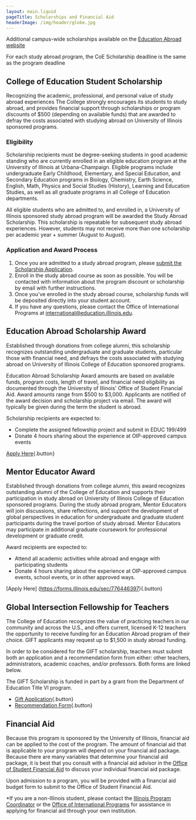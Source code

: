 ```yaml
---
layout: main.liquid
pageTitle: Scholarships and Financial Aid
headerImage: /img/header/globe.jpg
---
```

Additional campus-wide scholarships available on the [Education Abroad website](https://www.studyabroad.illinois.edu/outgoing-students/costs-scholarships/scholarships/index.html)

For each study abroad program, the CoE Scholarship deadline is the same as the program deadline

## College of Education Student Scholarship

Recognizing the academic, professional, and personal value of study abroad experiences
The College strongly encourages its students to study abroad, and provides financial support through scholarships or program discounts of $500 (depending on available funds) that are awarded to defray the costs associated with studying abroad on University of Illinois sponsored programs.

### Eligibility
Scholarship recipients must be degree-seeking students in good academic standing who are currently enrolled in an eligible education program at the University of Illinois at Urbana-Champaign. Eligible programs include undergraduate Early Childhood, Elementary, and Special Education, and Secondary Education programs in Biology, Chemistry, Earth Science, English, Math, Physics and Social Studies (History), Learning and Education Studies, as well as all graduate programs in all College of Education departments.

All eligible students who are admitted to, and enrolled in, a University of Illinois sponsored study abroad program will be awarded the Study Abroad Scholarship. This scholarship is repeatable for subsequent study abroad experiences. However, students may not receive more than one scholarship per academic year + summer (August to August).

### Application and Award Process
1. Once you are admitted to a study abroad program, please [submit the Scholarship Application](https://illinois.edu/fb/sec/7154012).
2. Enroll in the study abroad course as soon as possible. You will be contacted with information about the program discount or scholarship by email with further instructions.
3. Once you’ve enrolled in the study abroad course, scholarship funds will be deposited directly into your student account.
4. If you have any questions, please contact the Office of International Programs at international@education.illinois.edu.

## Education Abroad Scholarship Award 

Established through donations from college alumni, this scholarship recognizes outstanding undergraduate and graduate students, particular those with financial need, and defrays the costs associated with studying abroad on University of Illinois College of Education sponsored programs. 

Education Abroad Scholarship Award amounts are based on available funds, program costs, length of travel, and financial need eligibility as documented through the University of Illinois' Office of Student Financial Aid. Award amounts range from $500 to $3,000. Applicants are notified of the award decision and scholarship project via email. The award will typically be given during the term the student is abroad.

Scholarship recipients are expected to:
* Complete the assigned fellowship project and submit in EDUC 199/499
* Donate 4 hours sharing about the experience at OIP-approved campus events

[Apply Here](https://forms.illinois.edu/sec/567617119){.button}

## Mentor Educator Award

Established through donations from college alumni, this award recognizes outstanding alumni of the College of Education and supports their participation in study abroad on University of Illinois College of Education sponsored programs. During the study abroad program, Mentor Educators will join discussions, share reflections, and support the development of global perspectives in education for undergraduate and graduate student participants during the travel portion of study abroad. Mentor Educators may participate in additional graduate coursework for professional development or graduate credit. 

Award recipients are expected to:
* Attend all academic activities while abroad and engage with participating students
* Donate 4 hours sharing about the experience at OIP-approved campus events, school events, or in other approved ways.

[Apply Here] (https://forms.illinois.edu/sec/776446397){.button}

## Global Intersection Fellowship for Teachers

The College of Education recognizes the value of practicing teachers in our community and across the U.S., and offers current, licensed K-12 teachers the opportunity to receive funding for an Education Abroad program of their choice. GIFT applicants may request up to $1,500 in study abroad funding. 

In order to be considered for the GIFT scholarship, teachers must submit both an application and a recommendation form from either: other teachers, administrators, academic coaches, and/or professors. Both forms are linked below. 

The GIFT Scholarship is funded in part by a grant from the Department of Education Title VI program.
* [Gift Application](https://forms.illinois.edu/sec/965420904){.button}
* [Recommendation Form](https://forms.illinois.edu/sec/2129804469){.button}

## Financial Aid
Because this program is sponsored by the University of Illinois, financial aid can be applied to the cost of the program. The amount of financial aid that is applicable to your program will depend on your financial aid package. Because there are many variables that determine your financial aid package, it is best that you consult with a financial aid advisor in the [Office of Student Financial Aid](https://www.osfa.illinois.edu/) to discuss your individual financial aid package. 

Upon admission to a program, you will be provided with a financial aid budget form to submit to the Office of Student Financial Aid.

*If you are a non-Illinois student, please contact the [Illinois Program Coordinator](mailto:jminni3@illinois.edu) or the [Office of International Programs](mailto:international@education.illinois.edu) for assistance in applying for financial aid through your own institution.
